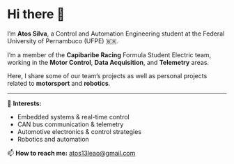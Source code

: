 # Hi there 👋

I’m **Atos Silva**, a Control and Automation Engineering student at the Federal University of Pernambuco (UFPE) 🇧🇷.  

I’m a member of the **Capibaribe Racing** Formula Student Electric team, working in the **Motor Control**, **Data Acquisition**, and **Telemetry** areas.  

Here, I share some of our team’s projects as well as personal projects related to **motorsport** and **robotics**.

---

🚀 **Interests:**
- Embedded systems & real-time control  
- CAN bus communication & telemetry  
- Automotive electronics & control strategies  
- Robotics and automation

📫 **How to reach me:** atos13leao@gmail.com
